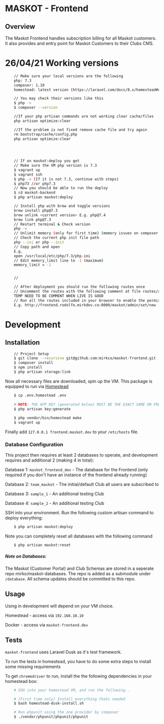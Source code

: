 # MASKOT - Frontend

## Overview

The Maskot Frontend handles subscription billing for all Maskot customers.
It also provides and entry point for Maskot Customers to their Clubs CMS.

# 26/04/21 Working versions
```sh
    // Make sure your local versions are the following
    php: 7.3
    composer: 1.10
    homestead: latest version (https://laravel.com/docs/8.x/homestead#updating-homestead)

    // You may check their versions like this
    $ php -v
    $ composer --version

    //If your php artisan commands are not working clear cache/files
    php artisan optimize:clear

    //If the problem is not fixed remove cache file and try again
    rm bootstrap/cache/config.php
    php artisan optimize:clear

    
    
```

```sh
    // If on maskot:deploy you get 
    // Make sure the VM php version is 7.3
    $ vagrant up
    $ vagrant ssh
    $ php -v (If it is not 7.3, continue with steps)
    $ php73 //or php7.3
    // Now you should be able to run the deploy
    $ cd maskot-backend
    $ php artisan maskot:deploy
```

```sh
    // Install php with brew and toggle versions
    brew install php@7.3
    brew unlink <current version> E.g. php@7.4
    brew link php@7.3
    // Restart terminal & Check version
    php -v
    // Unlimit memory (only for first time) (memory issues on composer install)
    // Check the current php init file path
    php --ini or php --init
    // Copy path and open
    E.g.
    open /usr/local/etc/php/7.3/php.ini
    // Edit memory_limit line to -1 (maximum)
    memory_limit = -1


    // 
```

```sh
    // After deployment you should run the following routes once
    // Uncomment the routes with the following comment at file routes/app.php
    TEMP NEED TO BE COMMENT WHEN LIVE IS GOOD
    // Run all the routes included in your browser to enable the permissions
    E.g. http://frontend.rodolfo.mirkdev.co:8000/maskot/admin/set/new
```

# Development
## Installation
```sh
    // Project Setup
    $ git clone --recursive git@github.com:mirkco/maskot-frontend.git .
    $ composer install
    $ npm install
    $ php artisan storage:link
```

Now all necessary files are downloaded, spin up the VM.
This package is equipped to run via [Homestead](https://laravel.com/docs/5.3/homestead)

```sh
    $ cp .env.homestead .env
    
    # NOTE: THE APP_KEY (generated below) MUST BE THE EXACT SAME ON FRONTEND AND BACKEND
    $ php artisan key:generate
    
    $ php vendor/bin/homestead make
    $ vagrant up
```

Finally add `127.0.0.1 frontend.maskot.dev` to your `/etc/hosts` file.

### Database Configuration
This project then requires at least 2 databases to operate, and development requires and additional 2 (making 4 in total):

Database 1: `maskot_frontend_dev` - The database for the Frontend (only required if you don't have an instance of the frontend already running)

Database 2: `team_maskot` - The initial/default Club all users are subscribed to

Database 3: `sample_1` - An additional testing Club

Database 4: `sample_2` - An additional testing Club

SSH into your environment.
Run the following custom artisan command to deploy everything:
```sh
    $ php artisan maskot:deploy
```

Note you can completely reset all databases with the following command
```sh
    $ php artisan maskot:reset
```


##### Note on Databases:
The Maskot (Customer Portal) and Club Schemas are stored in a seperate repo mirko/maskot-databases.
The repo is added as a submodule under `/database`. All schema updates should be committed to this repo.


## Usage

Using in development will depend on your VM choice.

Homestead - access via `192.168.10.10`

Docker - access via `maskot-frontend.dev`

## Tests
`maskot-frontend` uses Laravel Dusk as it's test framework.

To run the tests in homestead, you have to do some extra steps to install some missing requirements

To get `chromedriver` to run, install the the following dependencies in your homestead box:
```sh
    # SSH into your homestead VM, and run the following..

    # [First time only] Install everything thats needed
    $ bash homestead-dusk-install.sh

    # Run phpunit using the one provider by composer
    $ ./vendor/phpunit/phpunit/phpunit

```
